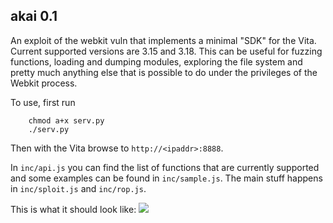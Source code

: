 akai 0.1
--------
An exploit of the webkit vuln that implements a minimal "SDK" for the Vita. Current supported versions are 3.15 and 3.18.
This can be useful for fuzzing functions, loading and dumping modules, exploring the file system and pretty much anything
else that is possible to do under the privileges of the Webkit process.

To use, first run
```
    chmod a+x serv.py
    ./serv.py
```
Then with the Vita browse to `http://<ipaddr>:8888`.

In `inc/api.js` you can find the list of functions that are currently supported and some examples can be found
in `inc/sample.js`.
The main stuff happens in `inc/sploit.js` and `inc/rop.js`.

This is what it should look like:
<img src="https://github.com/acama/webkitties/blob/master/akai/example.png">
